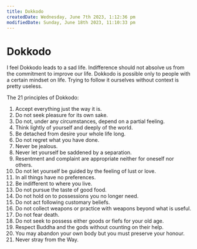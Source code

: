 ```yaml
---
title: Dokkodo
createdDate: Wednesday, June 7th 2023, 1:12:36 pm
modifiedDate: Sunday, June 18th 2023, 11:10:33 pm
---
```


# Dokkodo

I feel Dokkodo leads to a sad life. Indifference should not absolve us from the commitment to improve our life. Dokkodo is possible only to people with a certain mindset on life. Trying to follow it ourselves without context is pretty useless.

The 21 principles of Dokkodo:

1. Accept everything just the way it is.
2. Do not seek pleasure for its own sake.
3. Do not, under any circumstances, depend on a partial feeling.
4. Think lightly of yourself and deeply of the world.
5. Be detached from desire your whole life long.
6. Do not regret what you have done.
7. Never be jealous.
8. Never let yourself be saddened by a separation.
9. Resentment and complaint are appropriate neither for oneself nor others.
10. Do not let yourself be guided by the feeling of lust or love.
11. In all things have no preferences.
12. Be indifferent to where you live.
13. Do not pursue the taste of good food.
14. Do not hold on to possessions you no longer need.
15. Do not act following customary beliefs.
16. Do not collect weapons or practice with weapons beyond what is useful.
17. Do not fear death.
18. Do not seek to possess either goods or fiefs for your old age.
19. Respect Buddha and the gods without counting on their help.
20. You may abandon your own body but you must preserve your honour.
21. Never stray from the Way.
